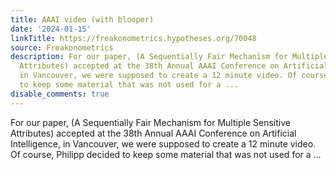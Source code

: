 ```yaml
---
title: AAAI video (with blooper)
date: '2024-01-15'
linkTitle: https://freakonometrics.hypotheses.org/70048
source: Freakonometrics
description: For our paper, (A Sequentially Fair Mechanism for Multiple Sensitive
  Attributes) accepted at the 38th Annual AAAI Conference on Artificial Intelligence,
  in Vancouver, we were supposed to create a 12 minute video. Of course, Philipp decided
  to keep some material that was not used for a ...
disable_comments: true
---
```

For our paper, (A Sequentially Fair Mechanism for Multiple Sensitive Attributes) accepted at the 38th Annual AAAI Conference on Artificial Intelligence, in Vancouver, we were supposed to create a 12 minute video. Of course, Philipp decided to keep some material that was not used for a ...